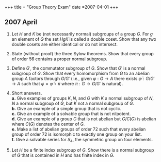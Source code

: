+++
title = "Group Theory Exam"
date =2007-04-01
+++

## 2007 April

1. Let $H$ and $K$ be (not necessarily normal) subgroups of a group $G$. For $g$ an element of $G$ the set $H g K$ is called a double coset. Show that any two double cosets are either identical or do  not intersect.

2. State (without proof) the three Sylow theorems. Show that every group of order 56 contains a proper normal subgroup.

3. Define $G'$, the commutator subgroup of $G$. Show that $G'$ is a
    normal subgroup of $G$. Show that every homomorphism from $G$ to an
    abelian group $A$ factors through $G/G'$ (i.e., given
    $\varphi : G \rightarrow A$ there exists
    $\bar{\varphi} : G/G' \rightarrow A$ such that
    $\varphi = \bar{\varphi}\circ \pi$ where $\pi : G \rightarrow G/G'$
    is natural).

4. Short answers.\
   **a.**  Give examples of groups $K, N$, and $G$ with $K$ a normal subgroup of $N$, $N$ a normal subgroup of $G$, but $K$ not a normal subgroup of $G$.\
   **b.**  Give an example of a simple group that is not cyclic.\
   **c.**  Give an example of a solvable group that is not nilpotent.\
   **d.**  Give an example of a group $G$ that is not abelian but $G/C(G)$ is abelian where $C(G)$ denotes the center of $G$.\
   **e.**  Make a list of abelian groups of order 72 such that every abelian group of order 72 is isomorphic to exactly one group on your list.\
   **f.**  Give a solvable series for $S_4$, the symmetric group on four elements.

5. Let $H$ be a finite index subgroup of $G$. Show there is a normal subgroup of $G$ that is contained in $H$ and has finite index in $G$.


